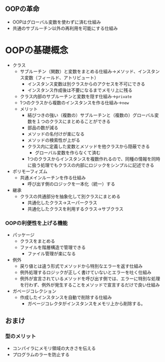## OOPの革命
- OOPはグローバル変数を使わずに済む仕組み
- 共通のサブルーチン以外の再利用を可能にする仕組み

# OOPの基礎概念
- クラス
  - サブルーチン（関数）と変数をまとめる仕組み→メソッド、インスタンス変数（フィールド、アトリビュート）
    - インスタンス変数は別クラスからのアクセスを不可にできる
    - インスタンス作成後は不要になるまでメモリ上に残る 
  - クラス内部のサブルーチンと変数を隠す仕組み→`private`
  - 1つのクラスから複数のインスタンスを作る仕組み→`new`
  - メリット
    - 結びつきの強い（複数の）サブルーチンと（複数の）グローバル変数を１つのクラスにまとめることができる
    - 部品の数が減る
    - メソッドの名付けが楽になる
    - メソッドの検索性が上がる
    - クラス内に定義した変数とメソッドを他クラスから隠蔽できる
      - グローバル変数を作らなくて済む
    - 1つのクラスからインスタンスを複数作れるので、同種の情報を同時に扱う処理でもクラスの内部にロジックをシンプルに記述できる 
- ポリモーフィズム
  - 共通メインルーチンを作る仕組み
    - 呼び出す側のロジックを一本化（統一）する  
- 継承
  - クラスの共通部分を抽象化して別クラスにまとめる
    - 共通化したクラス→スーパークラス
    - 共通化したクラスを利用するクラス→サブクラス

### OOPの利便性を上げる機能
- パッケージ
  - クラスをまとめる
  - ファイルを階層構造で管理できる
    - ファイル管理が楽になる
- 例外
  - 戻り値とは違う形式でメソッドから特別なエラーを返す仕組み
  - 例外処理するロジックが正しく書けていないとエラーを吐く仕組み
  - 例外が宣言されているメソッドを呼び出す側では、エラーに特別な処理を行わず、例外が発生することをメソッドで宣言するだけで良い仕組み
- ガベージコレクション
  - 作成したインスタンスを自動で削除する仕組み
    - ガベージコレクタがインスタンスをメモリ上から削除する。　

## おまけ
### 型のメリット
- コンパイラにメモリ領域の大きさを伝える
- プログラムのラーを防止する
